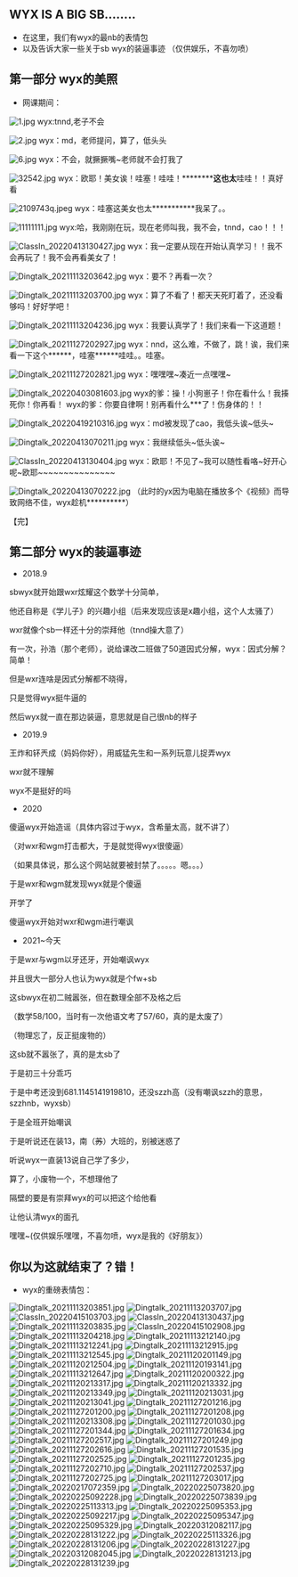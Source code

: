 ## WYX IS A BIG SB........
- 在这里，我们有wyx的最nb的表情包
- 以及告诉大家一些关于sb wyx的装逼事迹
（仅供娱乐，不喜勿喷）
## 第一部分 wyx的美照
- 网课期间：

![1.jpg](https://s2.loli.net/2022/08/12/3YP6FemcJyOkdRH.jpg)
 wyx:tnnd,老子不会
 
 ![2.jpg](https://s2.loli.net/2022/08/12/28ozsFNd4exGWKI.jpg)
 wyx：md，老师提问，算了，低头头
 
 ![6.jpg](https://s2.loli.net/2022/08/12/NIqO7v6r2sWZ85a.jpg)
 wyx：不会，就撅撅嘴~老师就不会打我了
 
 ![32542.jpg](https://s2.loli.net/2022/08/12/tivHaCBFYpy153h.jpg)
 wyx：欧耶！美女诶！哇塞！哇哇！**************************这也太******************哇哇！！真好看
 
 
 ![2109743q.jpeg](https://s2.loli.net/2022/08/12/2VClfJeYmd9cs1B.jpg)
 wyx：哇塞这美女也太***********我呆了。。

![11111111.jpg](https://s2.loli.net/2022/08/12/gE8uGojWich52q7.jpg)
wyx:哈，我刚刚在玩，现在老师叫我，我不会，tnnd，cao！！！

![ClassIn_20220413130427.jpg](https://s2.loli.net/2022/08/12/Qsm4BCNq28hkWOx.jpg)
wyx：我一定要从现在开始认真学习！！我不会再玩了！我不会再看美女了！

![Dingtalk_20211113203642.jpg](https://s2.loli.net/2022/08/12/m3cFxh7kLzUJnBb.jpg)
wyx：要不？再看一次？

![Dingtalk_20211113203700.jpg](https://s2.loli.net/2022/08/12/Hwe3gNG4RsPuzLO.jpg)
wyx：算了不看了！都天天死盯着了，还没看够吗！好好学吧！

![Dingtalk_20211113204236.jpg](https://s2.loli.net/2022/08/12/dPbK6oVAe9JrfDF.jpg)
wyx：我要认真学了！我们来看一下这道题！

![Dingtalk_20211127202927.jpg](https://s2.loli.net/2022/08/12/pVjAH1amfUgJvXP.jpg)
wyx：nnd，这么难，不做了，跳！诶，我们来看一下这个******，哇塞******哇哇。。哇塞。

![Dingtalk_20211127202821.jpg](https://s2.loli.net/2022/08/12/wuc74B1HTdC6hIn.jpg)
wyx：嘿嘿嘿~凑近一点嘿嘿~

![Dingtalk_20220403081603.jpg](https://s2.loli.net/2022/08/12/e34o2nQMBqTm7S1.jpg)
wyx的爹：操！小狗崽子！你在看什么！我揍死你！你再看！
wyx的爹：你要自律啊！别再看什么***了！伤身体的！！

![Dingtalk_20220419210316.jpg](https://s2.loli.net/2022/08/12/QXjN2wZY6173nz8.jpg)
wyx：md被发现了cao，我低头诶~低头~

![Dingtalk_20220413070211.jpg](https://s2.loli.net/2022/08/12/5Hn712RrGQPf9aX.jpg)
wyx：我继续低头~低头诶~

![ClassIn_20220413130404.jpg](https://s2.loli.net/2022/08/12/8hwpdcTDzjlsoq6.jpg)
wyx：欧耶！不见了~我可以随性看咯~好开心呢~欧耶~~~~~~~~~~~~~~~

![Dingtalk_20220413070222.jpg](https://s2.loli.net/2022/08/12/Q7mBCjqOHF5Ehl6.jpg)
（此时的yx因为电脑在播放多个《视频》而导致网络不佳，wyx趁机**********）

【完】

## 第二部分 wyx的装逼事迹
- 2018.9

sbwyx就开始跟wxr炫耀这个数学十分简单，

他还自称是《学儿子》的兴趣小组（后来发现应该是x趣小组，这个人太骚了）

wxr就像个sb一样还十分的崇拜他（tnnd操大意了）

有一次，孙浩（那个老师），说给课改二班做了50道因式分解，wyx：因式分解？简单！

但是wxr连啥是因式分解都不晓得，

只是觉得wyx挺牛逼的

然后wyx就一直在那边装逼，意思就是自己很nb的样子


- 2019.9

王炸和钚兲成（妈妈你好），用威猛先生和一系列玩意儿捉弄wyx

wxr就不理解

wyx不是挺好的吗


- 2020

傻逼wyx开始造谣（具体内容过于wyx，含希量太高，就不讲了）

（对wxr和wgm打击都大，于是就觉得wyx很傻逼）

（如果具体说，那么这个网站就要被封禁了。。。。。嗯。。。）

于是wxr和wgm就发现wyx就是个傻逼

开学了

傻逼wyx开始对wxr和wgm进行嘲讽


- 2021~今天

于是wxr与wgm以牙还牙，开始嘲讽wyx

并且很大一部分人也认为wyx就是个fw+sb

这sbwyx在初二贼嚣张，但在数理全部不及格之后

（数学58/100，当时有一次他语文考了57/60，真的是太废了）

（物理忘了，反正挺废物的）

这sb就不嚣张了，真的是太sb了

于是初三十分乖巧

于是中考还没到681.1145141919810，还没szzh高（没有嘲讽szzh的意思，szzhnb，wyxsb）

于是全班开始嘲讽

于是听说还在装13，南（~~苏~~）大班的，别被迷惑了

听说wyx一直装13说自己学了多少，

算了，小废物一个，不想理他了

隔壁的要是有崇拜wyx的可以把这个给他看

让他认清wyx的面孔

嘿嘿~(仅供娱乐嘿嘿，不喜勿喷，wyx是我的《好朋友》）


## 你以为这就结束了？错！

- wyx的重磅表情包：


![Dingtalk_20211113203851.jpg](https://s2.loli.net/2022/08/12/NIJ9UAtL7E5OTgw.jpg)
![Dingtalk_20211113203707.jpg](https://s2.loli.net/2022/08/12/CIw4pzAVlaSvFtP.jpg)
![ClassIn_20220415103703.jpg](https://s2.loli.net/2022/08/12/DGeHK8ULWNw5mCa.jpg)
![ClassIn_20220413130437.jpg](https://s2.loli.net/2022/08/12/jRByOhkWJm1C7Hf.jpg)
![Dingtalk_20211113203835.jpg](https://s2.loli.net/2022/08/12/3PulwJpQvSrVFtN.jpg)
![ClassIn_20220415102908.jpg](https://s2.loli.net/2022/08/12/iBZUEA1vY7G9b6p.png)
![Dingtalk_20211113204218.jpg](https://s2.loli.net/2022/08/12/KlwmSPfCUxvkJiD.jpg)
![Dingtalk_20211113212140.jpg](https://s2.loli.net/2022/08/12/GbOzd29kMLCcQ8y.jpg)
![Dingtalk_20211113212241.jpg](https://s2.loli.net/2022/08/12/WxPfAYHN4MvE5mF.jpg)
![Dingtalk_20211113212915.jpg](https://s2.loli.net/2022/08/12/TXYzD2QpKSd8Olf.jpg)
![Dingtalk_20211113212545.jpg](https://s2.loli.net/2022/08/12/2WLFqGmMU4NyVRA.jpg)
![Dingtalk_20211120201149.jpg](https://s2.loli.net/2022/08/12/y1pw9mTJWotjQhq.jpg)
![Dingtalk_20211120212504.jpg](https://s2.loli.net/2022/08/12/45xHsjGnvCITZF7.jpg)
![Dingtalk_20211120193141.jpg](https://s2.loli.net/2022/08/12/3t625oyFOMrfWcH.jpg)
![Dingtalk_20211113212647.jpg](https://s2.loli.net/2022/08/12/b5tyOXiHEjk38vV.jpg)
![Dingtalk_20211120200322.jpg](https://s2.loli.net/2022/08/12/5zv3qk86HgaYNrw.jpg)
![Dingtalk_20211120213317.jpg](https://s2.loli.net/2022/08/12/tlSBcP6wWeY2TNu.jpg)
![Dingtalk_20211120213332.jpg](https://s2.loli.net/2022/08/12/r6tfDPUOJ9RB8Y3.jpg)
![Dingtalk_20211120213349.jpg](https://s2.loli.net/2022/08/12/736E9PZapi4BtHv.jpg)
![Dingtalk_20211120213031.jpg](https://s2.loli.net/2022/08/12/hGQf6tMid1AsFYX.jpg)
![Dingtalk_20211120213041.jpg](https://s2.loli.net/2022/08/12/SYDpZU6roMQNiI9.jpg)
![Dingtalk_20211127201216.jpg](https://s2.loli.net/2022/08/12/8Sia9fD1dHAUILB.jpg)
![Dingtalk_20211127201200.jpg](https://s2.loli.net/2022/08/12/sIvBz5ciC8gJPZW.jpg)
![Dingtalk_20211127201208.jpg](https://s2.loli.net/2022/08/12/JeuBFEVZaHQGR5P.jpg)
![Dingtalk_20211120213308.jpg](https://s2.loli.net/2022/08/12/rVP8kI4UWsoRbyx.jpg)
![Dingtalk_20211127201030.jpg](https://s2.loli.net/2022/08/12/4vUg1MdWmnRPbqf.jpg)
![Dingtalk_20211127201344.jpg](https://s2.loli.net/2022/08/12/JnY5kcNXi1DRLMh.jpg)
![Dingtalk_20211127201634.jpg](https://s2.loli.net/2022/08/12/pJFuhsZzDwiMTBG.jpg)
![Dingtalk_20211127202517.jpg](https://s2.loli.net/2022/08/12/daFVW9UreGyITgL.jpg)
![Dingtalk_20211127201249.jpg](https://s2.loli.net/2022/08/12/TbrH1nmKCdSLEct.jpg)
![Dingtalk_20211127202616.jpg](https://s2.loli.net/2022/08/12/FpqYvbzny1Ge3W9.jpg)
![Dingtalk_20211127201535.jpg](https://s2.loli.net/2022/08/12/WJq1jxMw9H4sEGU.jpg)
![Dingtalk_20211127202525.jpg](https://s2.loli.net/2022/08/12/uZG5NbkJj6q4X2D.jpg)
![Dingtalk_20211127201235.jpg](https://s2.loli.net/2022/08/12/5hRZpFWVtu2NI8c.jpg)
![Dingtalk_20211127202710.jpg](https://s2.loli.net/2022/08/12/JkajemYwAO1fg4G.jpg)
![Dingtalk_20211127202537.jpg](https://s2.loli.net/2022/08/12/oGhDHjxlgp2Q3bP.jpg)
![Dingtalk_20211127202725.jpg](https://s2.loli.net/2022/08/12/RtJKe5vryu3kAdg.jpg)
![Dingtalk_20211127203017.jpg](https://s2.loli.net/2022/08/12/WgcV9rPYaej1CF8.jpg)
![Dingtalk_20220217072359.jpg](https://s2.loli.net/2022/08/12/I7VlJp48qKb6YrR.jpg)
![Dingtalk_20220225073820.jpg](https://s2.loli.net/2022/08/12/WyId5f89rAM467S.jpg)
![Dingtalk_20220225092228.jpg](https://s2.loli.net/2022/08/12/Vo54qmQvTK6tBzd.jpg)
![Dingtalk_20220225073839.jpg](https://s2.loli.net/2022/08/12/z1xHn8KDlRT3Wrq.jpg)
![Dingtalk_20220225113313.jpg](https://s2.loli.net/2022/08/12/Uj2NOlZBtQvockK.jpg)
![Dingtalk_20220225095353.jpg](https://s2.loli.net/2022/08/12/NkLZyfFhSHrYcRq.jpg)
![Dingtalk_20220225092217.jpg](https://s2.loli.net/2022/08/12/GCATlqEcWO8nbIo.jpg)
![Dingtalk_20220225095347.jpg](https://s2.loli.net/2022/08/12/fMUBT9ZVrjpAH4G.jpg)
![Dingtalk_20220225095329.jpg](https://s2.loli.net/2022/08/12/5V8ib194WUIzGJp.jpg)
![Dingtalk_20220312082117.jpg](https://s2.loli.net/2022/08/12/tLJu53ePmDaYF4f.jpg)
![Dingtalk_20220228131222.jpg](https://s2.loli.net/2022/08/12/QfTEB8brXYdze2R.jpg)
![Dingtalk_20220225113326.jpg](https://s2.loli.net/2022/08/12/XnuG1t8x5C9ALN4.jpg)
![Dingtalk_20220228131206.jpg](https://s2.loli.net/2022/08/12/VoR6GAin5t7QPNr.jpg)
![Dingtalk_20220228131227.jpg](https://s2.loli.net/2022/08/12/onzaXchALNwuivK.jpg)
![Dingtalk_20220312082045.jpg](https://s2.loli.net/2022/08/12/ZPpsVN9mEqG5hu3.jpg)
![Dingtalk_20220228131213.jpg](https://s2.loli.net/2022/08/12/AmGTUa6iMgHPkec.jpg)
![Dingtalk_20220228131239.jpg](https://s2.loli.net/2022/08/12/WOGf3tC2nsVTX5g.jpg)
